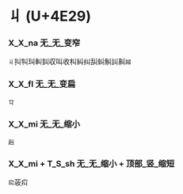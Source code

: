# 丩 (U+4E29)

### X_X_na 无_无_变窄
`丩`㧃㸨㺩䡂䤛収叫收朻糾纠舏虯觓訆鼼`嘂`

### X_X_fl 无_无_变扁
`㔿`

### X_X_mi 无_无_缩小
`赳`

### X_X_mi + T_S_sh 无_无_缩小 + 顶部_竖_缩短
`䆗`荍㽱
